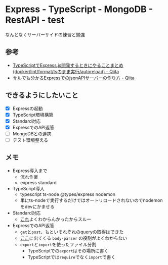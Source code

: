 # Express - TypeScript - MongoDB - RestAPI - test

なんとなくサーバーサイドの練習と勉強

## 参考

* [TypeScriptでExpress.js開発するときにやることまとめ (docker/lint/format/tsのまま実行/autoreload) - Qiita](https://qiita.com/yuukive/items/012bdf1b9ff3881546b3)
* [サルでも分かるExpressでのjsonAPIサーバーの作り方 - Qiita](https://qiita.com/leafia78/items/73cc7160d002a4989416)

## できるようにしたいこと

- [x] Expressの起動
- [x] TypeScript環境構築
- [x] Standard対応
- [x] ExpressでのAPI返答
- [ ] MongoDBとの連携
- [ ] テスト環境整える

## メモ

* Express導入まで
  * 流れ作業
  * express standard
* TypeScript導入
  * typescript ts-node @types/express nodemon
  * 単にts-nodeで実行するだけではオートリロードされないのでnodemonをdevにかませる
* Standard対応
  * [これ](https://standardjs.com/#can-i-use-a-javascript-language-variant-like-flow-or-typescript)よくわからんかったからスルー
* ExpressでのAPI返答
  * `get`と`post`、もといそれぞれのqueryの取得はできた
  * [ここ](https://qiita.com/leafia78/items/73cc7160d002a4989416#helloworld)に出てくる `body-parser` の役割がよくわからない
  * `export`と`import`を使ったファイル分割
    * TypeScriptでの`export`はその場所に書く
    * TypeScriptでは`require`でなく`import`で書く
